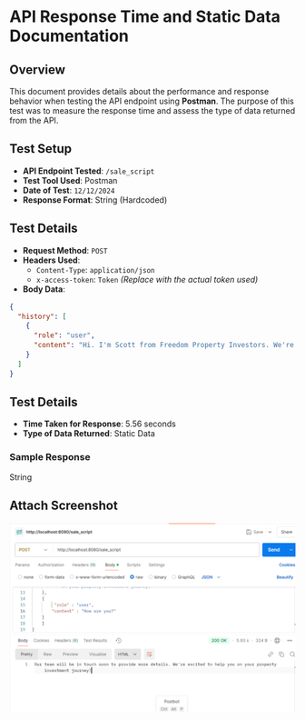 # API Response Time and Static Data Documentation

## Overview
This document provides details about the performance and response behavior when testing the API endpoint using **Postman**. The purpose of this test was to measure the response time and assess the type of data returned from the API.

## Test Setup

- **API Endpoint Tested**: `/sale_script`
- **Test Tool Used**: Postman
- **Date of Test**: `12/12/2024`
- **Response Format**: String (Hardcoded)

## Test Details

- **Request Method**: `POST`
- **Headers Used**:
  - `Content-Type`: `application/json`
  - `x-access-token`: `Token` *(Replace with the actual token used)*
- **Body Data**: 
```json
{
  "history": [
    {
      "role": "user",
      "content": "Hi. I'm Scott from Freedom Property Investors. We're excited to share some amazing property investment opportunities! Are you interested in learning more about property investment strategies and our masterclass?"
    }
  ]
}
```

## Test Details

- **Time Taken for Response**: 5.56 seconds
- **Type of Data Returned**: Static Data

### Sample Response
String

## Attach Screenshot

<img src="./ss/Screenshot 2024-12-12 181528.png">